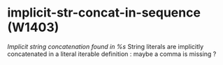 # implicit-str-concat-in-sequence (W1403)
*Implicit string concatenation found in %s* String literals are
implicitly concatenated in a literal iterable definition : maybe a comma
is missing ?

